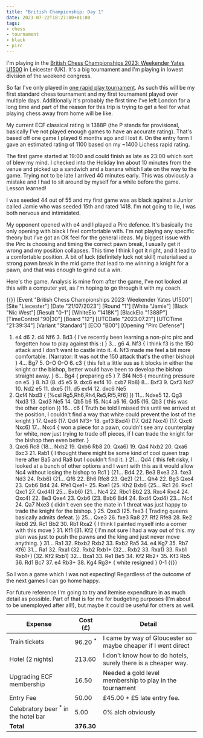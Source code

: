 ```yaml
---
title: "British Championship: Day 1"
date: 2023-07-22T18:27:00+01:00
tags:
- chess
- tournament
- black
- pirc
---
```


I'm playing in the [British Chess Championships 2023: Weekender Yates
U1500](https://chess-results.com/tnr790667.aspx?lan=1)
in Leicester (UK). It's a big tournament and I'm playing in lowest division of
the weekend congress.

So far I've only played in [one rapid play
tournament](https://chess-results.com/tnr765495.aspx?lan=1). As such this
will be my first standard chess tournament and my first tournament played
over multiple days. Additionally it's probably the first time I've left London
for a long time and part of the reason for this trip is trying to get a feel
for what playing chess away from home will be like.

My current ECF classical rating is 1388P (the P stands for provisional,
basically I've not played enough games to have an accurate rating). That's
based off one game I played 6 months ago and I lost it. On the entry form I
gave an estimated rating of 1100 based on my ~1400 Lichess rapid rating.

The first game started at 19:00 and could finish as late as 23:00 which sort
of blew my mind. I checked into the Holiday Inn about 10 minutes from the
venue and picked up a sandwich and a banana which I ate on the way
to the game. Trying not to be late I arrived 40 minutes early. This was
obviously a mistake and I had to sit around by myself for a while before the
game. Lesson learned!

I was seeded 44 out of 55 and my first game was as black against a Junior
called Jamie who was seeded 15th and rated 1418. I'm not going to lie, I was
both nervous and intimidated.

My opponent opened with e4 and I played a Pirc defence. It's basically the only
opening with black I feel comfortable with. I'm not playing any specific
theory but I've got an OK feel for the general ideas. My biggest issue with
the Pirc is choosing and timing the correct pawn break, I usually get it wrong
and my position collapses. This time I think I got it right, and it lead to a
comfortable position. A bit of luck (definitely luck not skill) materialised a
strong pawn break in the mid game that lead to me winning a knight for a pawn,
and that was enough to grind out a win.

Here's the game. Analysis is mine from after the game, I've not looked at this
with a computer yet, as I'm hoping to go through it with my coach. 

{{<pgn>}}
[Event "British Chess Championships 2023: Weekender Yates U1500"]
[Site "Liecester"]
[Date "21/07/2023"]
[Round "1"]
[White "Jamie"]
[Black "Nic West"]
[Result "0-1"]
[WhiteElo "1418K"]
[BlackElo "1388P"]
[TimeControl "90|30"]
[Board "12"]
[UTCDate "2023.07.21"]
[UTCTime "21:39:34"]
[Variant "Standard"]
[ECO "B00"]
[Opening "Pirc Defense"]

1. e4 d6 2. d4 Nf6 3. Bd3 { I've recently been learning a non-pirc pirc and
   forgotten how to play against this :( } 3... g6 4. Nf3 { I think f3 is the
150 attack and I don't want to castle into it. 4. Nf3 made me feel a bit more
comfortable. (Narrator: It was not the 150 attack that's the other bishop) }
4... Bg7 5. O-O O-O 6. c3 { this felt a little sus as it blocks in either the
knight or the bishop, better would have been to develop the bishop straight
away. } 6... Bg4 { preparing e5 } 7. Bf4 Nc6 { mounting pressure on e5. } 8.
h3 (8. d5 e5 9. dxc6 exf4 10.  cxb7 Rb8) 8... Bxf3 9. Qxf3 Nd7 10. Nd2 e5 11.
dxe5 (11. d5 exf4 12. dxc6 Ne5
13. Qxf4 Nxd3 { [%csl Rg5,Rh6,Rh4,Re5,Rf5,Rf6] }) 11... Ndxe5 12. Qg3 Nxd3 13.
    Qxd3 Ne5 14. Qb5 b6 15. Nc4 a6 16. Qd5 (16. Qb3 { this was the other
option }) 16... c6 { Truth be told I missed this until we arrived at the
position, I couldn't find a way that white could prevent the lost of the
knight } 17. Qxd6 (17. Qd4 Nf3+ 18. gxf3 Bxd4) (17. Qd2 Nxc4) (17. Qxc6 Nxc6)
17... Nxc4 { won a piece for a pawn, couldn't see any counterplay for white,
now just trying to trade off pieces, if I can trade the knight for the bishop
then even better. }
18. Qxc6 Rc8 (18... Nxb2 19. Qxb6 Rb8 20. Qxa6) 19. Qa4 Nxb2 20. Qxa6 Bxc3 21.
    Rab1 { I thought there might be some kind of cool queen trap here after
Ba5 and Ra8 but I couldn't find it. } 21... Qd4 { this felt risky, I looked at
a bunch of other options and I went with this as it would allow Nc4 without
losing the bishop to Rc1 } (21... Bd4 22. Be3 Bxe3 23. fxe3 Nd3 24. Rxb6)
(21... Qf6 22. Bh6 Rfe8 23. Qe2) (21... Qh4 22. Bg3 Qxe4 23. Qxb6 Bd4 24. Rfe1
Qxe1+ 25. Rxe1 (25. Kh2 Bxb6 (25... Rc1 26. Rxc1 Qxc1 27. Qxd4)) 25... Bxb6)
(21... Nc4 22. Rbc1 Bb2 23. Rxc4 Rxc4 24. Qxc4) 22. Be3 Qxe4 23. Qxb6 (23.
Bxb6 Bd4 24. Bxd4 Qxd4) 23... Nc4 24. Qa7 Nxe3 { didn't even see the mate in 1
threat was just happy to trade the knight for the bishop. } 25. Qxe3 (25. fxe3
{ Trading queens basically admits defeat. }) 25... Qxe3 26. fxe3 Ra8 27. Rf2
Rfe8 28. Re2 Reb8 29. Rc1 Bb2 30. Rb1 Rxa2 { I think I painted myself into a
corner with this move } 31. Kf1 (31. Kf2 { I'm not sure I had a way out of
this. my plan was just to push the pawns and the king and just never move
anything. } 31... Ra1 32. Rbxb2 Rxb2 33. Rxb2 Ra5 34. e4 Kg7 35. Rb7 Kf6)
31... Ra1 32. Rxa1 (32. Rxb2 Rxb1+ (32... Rxb2 33. Rxa1) 33. Rxb1 Rxb1+) (32.
Kf2 Rxb1) 32... Bxa1 33. Re1 Be5 34. Kf2 Rb2+ 35. Kf3 Rb5 36. Rd1 Bc7 37. e4
Rb3+ 38. Kg4 Rg3+ { white resigned } 0-1
{{</pgn>}}

So I won a game which I was not expecting!  Regardless of the outcome of the
next games I can go home happy.


For future reference I'm going to try and itemise expenditure in as much
detail as possible. Part of that is for me for budgeting purposes (I'm about
to be unemployed after all!), but maybe it could be useful for others as well.

| Expense                  | Cost (£) | Detail                                                        |
|--------------------------|----------|---------------------------------------------------------------|
| Train tickets            | 96.20 <sup> * </sup>  | I came by way of Gloucester so maybe cheaper if I went direct |
| Hotel (2 nights)         | 213.60   | I don't know how to do hotels, surely there is a cheaper way.   |
| Upgrading ECF membership | 16.50    | Needed a gold level membership to play in the tournament      |
| Entry Fee                | 50.00    | £45.00 + £5 late entry fee.                                   |
| Celebratory beer<sup> * </sup> in the hotel bar  | 5.00 | 0% alch obviously
| **Total**                | **376.30**  |                                                               |

